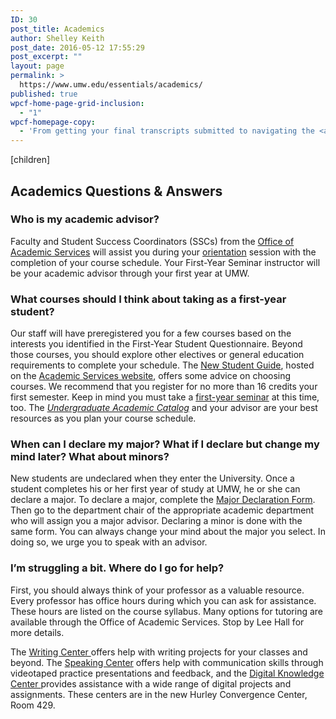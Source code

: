 ```yaml
---
ID: 30
post_title: Academics
author: Shelley Keith
post_date: 2016-05-12 17:55:29
post_excerpt: ""
layout: page
permalink: >
  https://www.umw.edu/essentials/academics/
published: true
wpcf-home-page-grid-inclusion:
  - "1"
wpcf-homepage-copy:
  - 'From getting your final transcripts submitted to navigating the <a href="https://www.umw.edu/essentials/academics/general-education-requirements/">general education requirements</a> to making the most of <a href="https://www.umw.edu/essentials/academics/resources/">academic resources</a>, first-time freshmen and transfer students will find everything to <a href="http://www.umw.edu/essentials/academics/">get started on your academic path at UMW</a>.'
---
```

[children]
<h2>Academics Questions &amp; Answers<strong>
</strong></h2>
<h3>Who is my academic advisor?</h3>
Faculty and Student Success Coordinators (SSCs) from the <a href="http://academics.umw.edu/academicandcareerservices/new-student-guide/">Office of Academic Services</a> will assist you during your <a href="http://orientation.umw.edu/">orientation</a> session with the completion of your course schedule. Your First-Year Seminar instructor will be your academic advisor through your first year at UMW.
<h3>What courses should I think about taking as a first-year student?</h3>
Our staff will have preregistered you for a few courses based on the interests you identified in the First-Year Student Questionnaire. Beyond those courses, you should explore other electives or general education requirements to complete your schedule. The <a href="http://academics.umw.edu/academicandcareerservices/new-student-guide/">New Student Guide</a>, hosted on the <a href="http://academics.umw.edu/academicandcareerservices/about-us/">Academic Services website</a>, offers some advice on choosing courses. We recommend that you register for no more than 16 credits your first semester. Keep in mind you must take a <a href="http://academics.umw.edu/fsem/">first-year seminar</a> at this time, too. The <a href="http://publications.umw.edu/undergraduatecatalog/courses-of-study/general-education/general-education-course-list/"><em>Undergraduate Academic Catalog</em></a> and your advisor are your best resources as you plan your course schedule.
<h3>When can I declare my major? What if I declare but change my mind later? What about minors?</h3>
New students are undeclared when they enter the University. Once a student completes his or her first year of study at UMW, he or she can declare a major. To declare a major, complete the <a href="http://academics.umw.edu/registrar/students/majorminor-declaration/">Major Declaration Form</a>. Then go to the department chair of the appropriate academic department who will assign you a major advisor. Declaring a minor is done with the same form. You can always change your mind about the major you select. In doing so, we urge you to speak with an advisor.
<h3>I’m struggling a bit. Where do I go for help?</h3>
First, you should always think of your professor as a valuable resource. Every professor has office hours during which you can ask for assistance. These hours are listed on the course syllabus. Many options for tutoring are available through the Office of Academic Services. Stop by Lee Hall for more details.

The <a href="http://academics.umw.edu/writing-fredericksburg/about-the-writing-center/">Writing Center </a>offers help with writing projects for your classes and beyond. The <a href="http://academics.umw.edu/speaking/speaking-center/">Speaking Center</a> offers help with communication skills through videotaped practice presentations and feedback, and the <a href="http://convergence.umw.edu/digital-knowledge-center/">Digital Knowledge Center </a>provides assistance with a wide range of digital projects and assignments. These centers are in the new Hurley Convergence Center, Room 429.